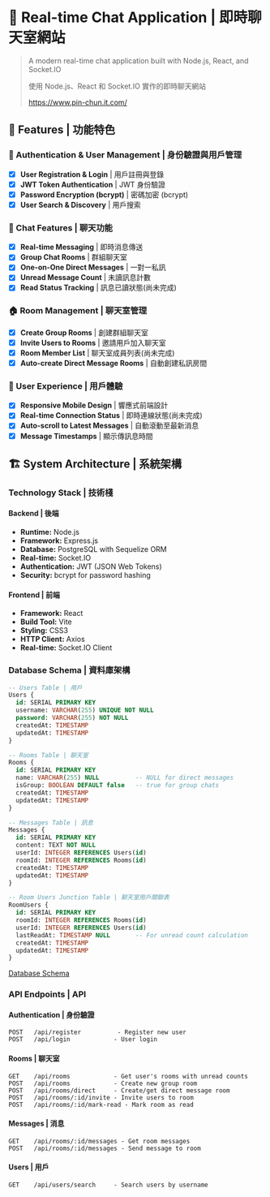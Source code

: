 # 💬 Real-time Chat Application | 即時聊天室網站

> A modern real-time chat application built with Node.js, React, and Socket.IO
> 
> 使用 Node.js、React 和 Socket.IO 實作的即時聊天網站
> 
> https://www.pin-chun.it.com/

## 🌟 Features | 功能特色

### 🔐 Authentication & User Management | 身份驗證與用戶管理
- [x] **User Registration & Login** | 用戶註冊與登錄
- [x] **JWT Token Authentication** | JWT 身份驗證
- [x] **Password Encryption (bcrypt)** | 密碼加密 (bcrypt)
- [x] **User Search & Discovery** | 用戶搜索

### 💬 Chat Features | 聊天功能
- [x] **Real-time Messaging** | 即時消息傳送
- [x] **Group Chat Rooms** | 群組聊天室
- [x] **One-on-One Direct Messages** | 一對一私訊
- [x] **Unread Message Count** | 未讀訊息計數
- [x] **Read Status Tracking** | 訊息已讀狀態(尚未完成)

### 🏠 Room Management | 聊天室管理
- [x] **Create Group Rooms** | 創建群組聊天室
- [x] **Invite Users to Rooms** | 邀請用戶加入聊天室
- [x] **Room Member List** | 聊天室成員列表(尚未完成)
- [x] **Auto-create Direct Message Rooms** | 自動創建私訊房間

### 📱 User Experience | 用戶體驗
- [x] **Responsive Mobile Design** | 響應式前端設計
- [x] **Real-time Connection Status** | 即時連線狀態(尚未完成)
- [x] **Auto-scroll to Latest Messages** | 自動滾動至最新消息
- [x] **Message Timestamps** | 顯示傳訊息時間

## 🏗️ System Architecture | 系統架構

### Technology Stack | 技術棧

#### Backend | 後端
- **Runtime:** Node.js
- **Framework:** Express.js
- **Database:** PostgreSQL with Sequelize ORM
- **Real-time:** Socket.IO
- **Authentication:** JWT (JSON Web Tokens)
- **Security:** bcrypt for password hashing

#### Frontend | 前端
- **Framework:** React
- **Build Tool:** Vite
- **Styling:** CSS3
- **HTTP Client:** Axios
- **Real-time:** Socket.IO Client

### Database Schema | 資料庫架構

```sql
-- Users Table | 用戶
Users {
  id: SERIAL PRIMARY KEY
  username: VARCHAR(255) UNIQUE NOT NULL
  password: VARCHAR(255) NOT NULL
  createdAt: TIMESTAMP
  updatedAt: TIMESTAMP
}

-- Rooms Table | 聊天室
Rooms {
  id: SERIAL PRIMARY KEY
  name: VARCHAR(255) NULL          -- NULL for direct messages
  isGroup: BOOLEAN DEFAULT false   -- true for group chats
  createdAt: TIMESTAMP
  updatedAt: TIMESTAMP
}

-- Messages Table | 訊息
Messages {
  id: SERIAL PRIMARY KEY
  content: TEXT NOT NULL
  userId: INTEGER REFERENCES Users(id)
  roomId: INTEGER REFERENCES Rooms(id)
  createdAt: TIMESTAMP
  updatedAt: TIMESTAMP
}

-- Room Users Junction Table | 聊天室用戶關聯表
RoomUsers {
  id: SERIAL PRIMARY KEY
  roomId: INTEGER REFERENCES Rooms(id)
  userId: INTEGER REFERENCES Users(id)
  lastReadAt: TIMESTAMP NULL       -- For unread count calculation
  createdAt: TIMESTAMP
  updatedAt: TIMESTAMP
}
```
[Database Schema](docs/images/database-schema.jpg)

### API Endpoints | API

#### Authentication | 身份驗證
```
POST   /api/register          - Register new user
POST   /api/login            - User login
```

#### Rooms | 聊天室
```
GET    /api/rooms            - Get user's rooms with unread counts
POST   /api/rooms            - Create new group room
POST   /api/rooms/direct     - Create/get direct message room
POST   /api/rooms/:id/invite - Invite users to room
POST   /api/rooms/:id/mark-read - Mark room as read
```

#### Messages | 消息
```
GET    /api/rooms/:id/messages - Get room messages
POST   /api/rooms/:id/messages - Send message to room
```

#### Users | 用戶
```
GET    /api/users/search     - Search users by username
```
<!--
### Real-time Events | 即時事件

#### Socket.IO Events | Socket.IO 事件

## 🔧 Key Implementation Details | 核心實現細節

### Real-time Communication | 即時通訊
- **Socket.IO Integration:** Seamless real-time messaging with automatic reconnection
- **Room Management:** Users automatically join their chat rooms on connection
- **Message Broadcasting:** Efficient message delivery to room participants only
 - **Connection Handling:** Robust error handling and connection status management 

### Database Design | 資料庫設計
- **Many-to-Many Relationships:** Users can belong to multiple rooms via junction table
- **Message Threading:** Messages are properly linked to rooms and users
- **Unread Count Calculation:** Efficient tracking using lastReadAt timestamps
- **Optimized Queries:** SQL queries optimized for chat room listing and message retrieval -->
<!--
### Security Features | 安全特性
- **JWT Authentication:** Stateless authentication with secure token handling
- **Password Encryption:** bcrypt hashing with salt rounds for password security
- **Room Access Control:** Users can only access rooms they belong to
- **Input Validation:** Comprehensive validation for all API inputs

### Performance Optimizations | 性能優化
- **Database Indexing:** Optimized indexes for frequent queries
- **Connection Pooling:** Efficient database connection management
- **Real-time Events:** Minimal payload for Socket.IO events
- **Frontend State Management:** Efficient React state updates for chat UI

## 🔮 Future Enhancements | 未來改進

### Planned Features | 計劃功能
- [ ] **Message Pagination & Infinite Scroll** | 消息分頁與無限滾動
- [ ] **File Upload & Image Sharing** | 文件上傳與圖片分享
- [ ] **Message Reactions & Emojis** | 消息反應與表情符號
- [ ] **User Online Status** | 用戶在線狀態
- [ ] **Message Search** | 消息搜索功能
- [ ] **Push Notifications** | 推送通知
- [ ] **Dark Mode Theme** | 暗色主題模式
- [ ] **Message Encryption** | 消息加密


### Technical Improvements | 技術改進
- [ ] **Redis for Session Management** | Redis 會話管理
- [ ] **Message Queue (RabbitMQ)** | 消息隊列
- [ ] **CDN for File Storage** | CDN 文件存儲
- [ ] **Automated Testing Suite** | 自動化測試套件
- [ ] **Performance Monitoring** | 性能監控
- [ ] **API Rate Limiting** | API 限流
- [ ] **Database Migrations** | 資料庫遷移
- [ ] **TypeScript Migration** | TypeScript 遷移
-->